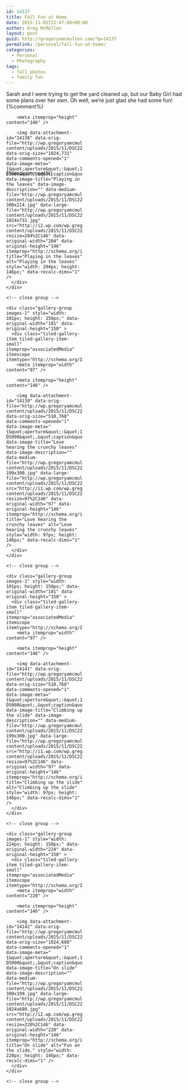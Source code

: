 ```yaml
---
id: 14137
title: Fall Fun at Home
date: 2015-11-01T22:47:08+00:00
author: Greg McMullen
layout: post
guid: http://gregoryamcmullen.com/?p=14137
permalink: /personal/fall-fun-at-home/
categories:
  - Personal
  - Photography
tags:
  - fall photos
  - family fun
---
```

Sarah and I were trying to get the yard cleaned up, but our Baby Girl had some plans over her own. Oh well, we&#8217;re just glad she had some fun!
{%comment%}
<div class="tiled-gallery type-rectangular tiled-gallery-unresized" data-original-width="634" data-carousel-extra='{&quot;blog_id&quot;:1,&quot;permalink&quot;:&quot;http:\/\/gregoryamcmullen.com\/personal\/fall-fun-at-home\/&quot;,&quot;likes_blog_id&quot;:24899473}' itemscope itemtype="http://schema.org/ImageGallery" >
  <div class="gallery-row" style="width: 634px; height: 150px;" data-original-width="634" data-original-height="150" >
    <div class="gallery-group images-1" style="width: 208px; height: 150px;" data-original-width="208" data-original-height="150" >
      <div class="tiled-gallery-item tiled-gallery-item-small" itemprop="associatedMedia" itemscope itemtype="http://schema.org/ImageObject">
        <meta itemprop="width" content="204" />
        
        <meta itemprop="height" content="146" />
        
        <img data-attachment-id="14138" data-orig-file="http://wp.gregoryamcmullen.com/wp-content/uploads/2015/11/DSC2204_m.jpg" data-orig-size="1024,731" data-comments-opened="1" data-image-meta="{&quot;aperture&quot;:&quot;13&quot;,&quot;credit&quot;:&quot;&quot;,&quot;camera&quot;:&quot;NIKON D5000&quot;,&quot;caption&quot;:&quot;&quot;,&quot;created_timestamp&quot;:&quot;1446476030&quot;,&quot;copyright&quot;:&quot;&quot;,&quot;focal_length&quot;:&quot;55&quot;,&quot;iso&quot;:&quot;400&quot;,&quot;shutter_speed&quot;:&quot;0.01&quot;,&quot;title&quot;:&quot;&quot;,&quot;orientation&quot;:&quot;1&quot;}" data-image-title="Playing in the leaves" data-image-description="" data-medium-file="http://wp.gregoryamcmullen.com/wp-content/uploads/2015/11/DSC2204_m-300x214.jpg" data-large-file="http://wp.gregoryamcmullen.com/wp-content/uploads/2015/11/DSC2204_m-1024x731.jpg" src="http://i2.wp.com/wp.gregoryamcmullen.com/wp-content/uploads/2015/11/DSC2204_m.jpg?resize=204%2C146" data-original-width="204" data-original-height="146" itemprop="http://schema.org/image" title="Playing in the leaves" alt="Playing in the leaves" style="width: 204px; height: 146px;" data-recalc-dims="1" />
      </div>
    </div>
    
    <!-- close group -->
    
    <div class="gallery-group images-1" style="width: 101px; height: 150px;" data-original-width="101" data-original-height="150" >
      <div class="tiled-gallery-item tiled-gallery-item-small" itemprop="associatedMedia" itemscope itemtype="http://schema.org/ImageObject">
        <meta itemprop="width" content="97" />
        
        <meta itemprop="height" content="146" />
        
        <img data-attachment-id="14139" data-orig-file="http://wp.gregoryamcmullen.com/wp-content/uploads/2015/11/DSC2216_m.jpg" data-orig-size="510,768" data-comments-opened="1" data-image-meta="{&quot;aperture&quot;:&quot;16&quot;,&quot;credit&quot;:&quot;&quot;,&quot;camera&quot;:&quot;NIKON D5000&quot;,&quot;caption&quot;:&quot;&quot;,&quot;created_timestamp&quot;:&quot;1446476062&quot;,&quot;copyright&quot;:&quot;&quot;,&quot;focal_length&quot;:&quot;18&quot;,&quot;iso&quot;:&quot;400&quot;,&quot;shutter_speed&quot;:&quot;0.00625&quot;,&quot;title&quot;:&quot;&quot;,&quot;orientation&quot;:&quot;1&quot;}" data-image-title="Love hearing the crunchy leaves" data-image-description="" data-medium-file="http://wp.gregoryamcmullen.com/wp-content/uploads/2015/11/DSC2216_m-199x300.jpg" data-large-file="http://wp.gregoryamcmullen.com/wp-content/uploads/2015/11/DSC2216_m.jpg" src="http://i1.wp.com/wp.gregoryamcmullen.com/wp-content/uploads/2015/11/DSC2216_m.jpg?resize=97%2C146" data-original-width="97" data-original-height="146" itemprop="http://schema.org/image" title="Love hearing the crunchy leaves" alt="Love hearing the crunchy leaves" style="width: 97px; height: 146px;" data-recalc-dims="1" />
      </div>
    </div>
    
    <!-- close group -->
    
    <div class="gallery-group images-1" style="width: 101px; height: 150px;" data-original-width="101" data-original-height="150" >
      <div class="tiled-gallery-item tiled-gallery-item-small" itemprop="associatedMedia" itemscope itemtype="http://schema.org/ImageObject">
        <meta itemprop="width" content="97" />
        
        <meta itemprop="height" content="146" />
        
        <img data-attachment-id="14141" data-orig-file="http://wp.gregoryamcmullen.com/wp-content/uploads/2015/11/DSC2242_m.jpg" data-orig-size="510,768" data-comments-opened="1" data-image-meta="{&quot;aperture&quot;:&quot;13&quot;,&quot;credit&quot;:&quot;&quot;,&quot;camera&quot;:&quot;NIKON D5000&quot;,&quot;caption&quot;:&quot;&quot;,&quot;created_timestamp&quot;:&quot;1446476161&quot;,&quot;copyright&quot;:&quot;&quot;,&quot;focal_length&quot;:&quot;20&quot;,&quot;iso&quot;:&quot;400&quot;,&quot;shutter_speed&quot;:&quot;0.01&quot;,&quot;title&quot;:&quot;&quot;,&quot;orientation&quot;:&quot;1&quot;}" data-image-title="Climbing up the slide" data-image-description="" data-medium-file="http://wp.gregoryamcmullen.com/wp-content/uploads/2015/11/DSC2242_m-199x300.jpg" data-large-file="http://wp.gregoryamcmullen.com/wp-content/uploads/2015/11/DSC2242_m.jpg" src="http://i1.wp.com/wp.gregoryamcmullen.com/wp-content/uploads/2015/11/DSC2242_m.jpg?resize=97%2C146" data-original-width="97" data-original-height="146" itemprop="http://schema.org/image" title="Climbing up the slide" alt="Climbing up the slide" style="width: 97px; height: 146px;" data-recalc-dims="1" />
      </div>
    </div>
    
    <!-- close group -->
    
    <div class="gallery-group images-1" style="width: 224px; height: 150px;" data-original-width="224" data-original-height="150" >
      <div class="tiled-gallery-item tiled-gallery-item-small" itemprop="associatedMedia" itemscope itemtype="http://schema.org/ImageObject">
        <meta itemprop="width" content="220" />
        
        <meta itemprop="height" content="146" />
        
        <img data-attachment-id="14142" data-orig-file="http://wp.gregoryamcmullen.com/wp-content/uploads/2015/11/DSC2252_m.jpg" data-orig-size="1024,680" data-comments-opened="1" data-image-meta="{&quot;aperture&quot;:&quot;16&quot;,&quot;credit&quot;:&quot;&quot;,&quot;camera&quot;:&quot;NIKON D5000&quot;,&quot;caption&quot;:&quot;&quot;,&quot;created_timestamp&quot;:&quot;1446476278&quot;,&quot;copyright&quot;:&quot;&quot;,&quot;focal_length&quot;:&quot;20&quot;,&quot;iso&quot;:&quot;400&quot;,&quot;shutter_speed&quot;:&quot;0.004&quot;,&quot;title&quot;:&quot;&quot;,&quot;orientation&quot;:&quot;1&quot;}" data-image-title="On slide" data-image-description="" data-medium-file="http://wp.gregoryamcmullen.com/wp-content/uploads/2015/11/DSC2252_m-300x199.jpg" data-large-file="http://wp.gregoryamcmullen.com/wp-content/uploads/2015/11/DSC2252_m-1024x680.jpg" src="http://i2.wp.com/wp.gregoryamcmullen.com/wp-content/uploads/2015/11/DSC2252_m.jpg?resize=220%2C146" data-original-width="220" data-original-height="146" itemprop="http://schema.org/image" title="On slide" alt="Fun on the slide." style="width: 220px; height: 146px;" data-recalc-dims="1" />
      </div>
    </div>
    
    <!-- close group -->
  </div>
  
  <!-- close row -->
</div>
{%endcomment%}